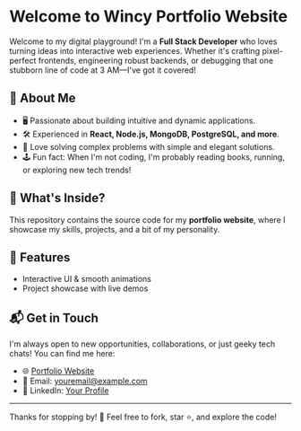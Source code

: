 # Welcome to Wincy Portfolio Website

Welcome to my digital playground! I'm a **Full Stack Developer** who loves turning ideas into interactive web experiences. Whether it's crafting pixel-perfect frontends, engineering robust backends, or debugging that one stubborn line of code at 3 AM—I've got it covered!

## 🌟 About Me

- 🖥️ Passionate about building intuitive and dynamic applications.
- 🛠️ Experienced in **React, Node.js, MongoDB, PostgreSQL, and more**.
- 🧩 Love solving complex problems with simple and elegant solutions.
- 🕹️ Fun fact: When I'm not coding, I'm probably reading books, running, or exploring new tech trends!

## 📂 What's Inside?

This repository contains the source code for my **portfolio website**, where I showcase my skills, projects, and a bit of my personality. 

## 🚀 Features

- Interactive UI & smooth animations
- Project showcase with live demos
<!-- - Contact form to get in touch -->

## 📬 Get in Touch

I'm always open to new opportunities, collaborations, or just geeky tech chats! You can find me here:

- 🌐 [Portfolio Website](https://wincyysh.com/)
- 📧 Email: [youremail@example.com](mailto:youremail@wincy.yingshi.huang@gmail.com)
- 💼 LinkedIn: [Your Profile](https://linkedin.com/in/wincyysh)

---

Thanks for stopping by! 🚀 Feel free to fork, star ⭐, and explore the code!